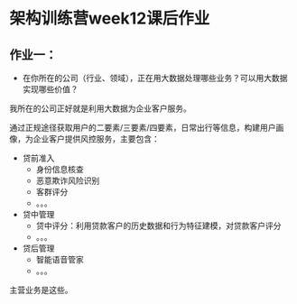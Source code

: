 # 架构训练营week12课后作业

## 作业一：

- 在你所在的公司（行业、领域），正在用大数据处理哪些业务？可以用大数据实现哪些价值？

我所在的公司正好就是利用大数据为企业客户服务。

通过正规途径获取用户的二要素/三要素/四要素，日常出行等信息，构建用户画像，为企业客户提供风控服务，主要包含：

- 贷前准入
  - 身份信息核查
  - 恶意欺诈风险识别
  - 客群评分
  - 。。。
- 贷中管理
  - 贷中评分：利用贷款客户的历史数据和行为特征建模，对贷款客户评分
  - 。。。
- 贷后管理
  - 智能语音管家
  - 。。。

主营业务是这些。